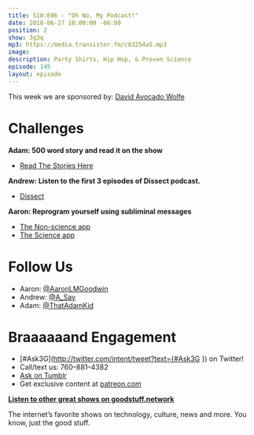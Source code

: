 ```yaml
---
title: S10:E06 - "Oh No, My Podcast!"
date: 2018-06-27 10:00:00 -06:00
position: 2
show: 3g3q
mp3: https://media.transistor.fm/c83254a5.mp3
image: 
description: Party Shirts, Hip Hop, & Proven Science
episode: 145
layout: episode
---
```


This week we are sponsored by: [David Avocado Wolfe](http://dobyfriday.com/19)

# Challenges

**Adam: 500 word story and read it on the show**

- [Read The Stories Here](http://bit.ly/2lmnTTG)

**Andrew: Listen to the first 3 episodes of Dissect podcast.**

- [Dissect](https://dissectpodcast.com/)

**Aaron: Reprogram yourself using subliminal messages**

- [The Non-science app](http://www.mindofwinner.com/subliminal-messages/)
- [The Science app](https://apple.co/2liD3ZQ)

# Follow Us

- Aaron: [@AaronLMGoodwin](http://twitter.com/aaronlmgoodwin)
- Andrew: [@A_Sav](http://twitter.com/a_sav)
- Adam: [@ThatAdamKid](http://twitter.com/thatadamkid)

# Braaaaaand Engagement

- [#Ask3G](http://twitter.com/intent/tweet?text={#Ask3G }) on Twitter!
- Call/text us: 760–881–4382
- [Ask on Tumblr](http://3g3q.co/ask)
- Get exclusive content at [patreon.com](http://www.patreon.com/3g3q)

**[Listen to other great shows on goodstuff.network](http://goodstuff.network/)**

The internet’s favorite shows on technology, culture, news and more. You know, just the good stuff.